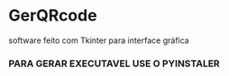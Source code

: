 # GerQRcode

software feito com Tkinter para interface gráfica


### PARA GERAR EXECUTAVEL USE O PYINSTALER
